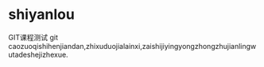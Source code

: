 # shiyanlou
GIT课程测试
git caozuoqishihenjiandan,zhixuduojialainxi,zaishijiyingyongzhongzhujianlingwutadeshejizhexue.
